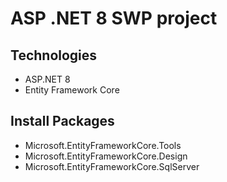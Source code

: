 # ASP .NET 8 SWP project
## Technologies
- ASP.NET 8
- Entity Framework Core 
## Install Packages
- Microsoft.EntityFrameworkCore.Tools
- Microsoft.EntityFrameworkCore.Design
- Microsoft.EntityFrameworkCore.SqlServer